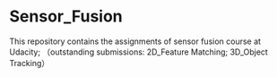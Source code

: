 # Sensor_Fusion

This repository contains the assignments of sensor fusion course at Udacity;
（outstanding submissions: 2D_Feature Matching; 3D_Object Tracking）
